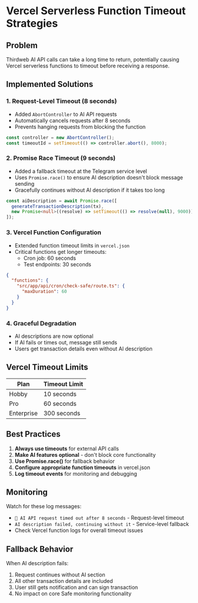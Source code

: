 # Vercel Serverless Function Timeout Strategies

## Problem
Thirdweb AI API calls can take a long time to return, potentially causing Vercel serverless functions to timeout before receiving a response.

## Implemented Solutions

### 1. **Request-Level Timeout (8 seconds)**
- Added `AbortController` to AI API requests
- Automatically cancels requests after 8 seconds
- Prevents hanging requests from blocking the function

```typescript
const controller = new AbortController();
const timeoutId = setTimeout(() => controller.abort(), 8000);
```

### 2. **Promise Race Timeout (9 seconds)**
- Added a fallback timeout at the Telegram service level
- Uses `Promise.race()` to ensure AI description doesn't block message sending
- Gracefully continues without AI description if it takes too long

```typescript
const aiDescription = await Promise.race([
  generateTransactionDescription(tx),
  new Promise<null>((resolve) => setTimeout(() => resolve(null), 9000))
]);
```

### 3. **Vercel Function Configuration**
- Extended function timeout limits in `vercel.json`
- Critical functions get longer timeouts:
  - Cron job: 60 seconds
  - Test endpoints: 30 seconds

```json
{
  "functions": {
    "src/app/api/cron/check-safe/route.ts": {
      "maxDuration": 60
    }
  }
}
```

### 4. **Graceful Degradation**
- AI descriptions are now optional
- If AI fails or times out, message still sends
- Users get transaction details even without AI description

## Vercel Timeout Limits

| Plan | Timeout Limit |
|------|---------------|
| Hobby | 10 seconds |
| Pro | 60 seconds |
| Enterprise | 300 seconds |

## Best Practices

1. **Always use timeouts** for external API calls
2. **Make AI features optional** - don't block core functionality
3. **Use Promise.race()** for fallback behavior  
4. **Configure appropriate function timeouts** in vercel.json
5. **Log timeout events** for monitoring and debugging

## Monitoring

Watch for these log messages:
- `🤖 AI API request timed out after 8 seconds` - Request-level timeout
- `AI description failed, continuing without it` - Service-level fallback
- Check Vercel function logs for overall timeout issues

## Fallback Behavior

When AI description fails:
1. Request continues without AI section
2. All other transaction details are included
3. User still gets notification and can sign transaction
4. No impact on core Safe monitoring functionality

